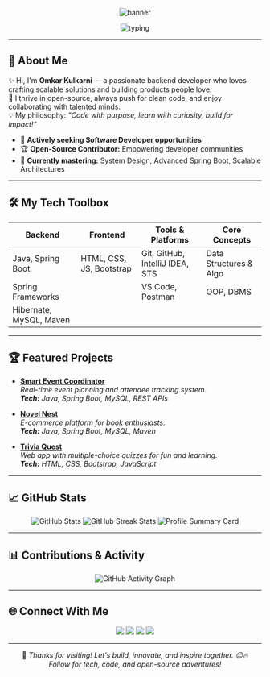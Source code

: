 <!-- Omkar Kulkarni - 🚀 Software Developer & Open-Source Enthusiast -->

<p align="center">
  <img src="https://capsule-render.vercel.app/api?type=waving&color=gradient&height=180&section=header&text=Hi%20I'm%20Omkar%20Kulkarni%20🚀&fontSize=38&animation=fadeIn" alt="banner" />
</p>

<p align="center">
  <img src="https://readme-typing-svg.demolab.com?font=Fira+Code&size=22&pause=1000&width=500&lines=Passionate+Software+Developer;Open-Source+Contributor;Spring+Boot+Enthusiast;Always+Learning+%F0%9F%92%AB" alt="typing" />
</p>

---

## 👋 About Me

✨ Hi, I'm **Omkar Kulkarni** — a passionate backend developer who loves crafting scalable solutions and building products people love.  
🚀 I thrive in open-source, always push for clean code, and enjoy collaborating with talented minds.  
💡 My philosophy: _"Code with purpose, learn with curiosity, build for impact!"_

- 💼 **Actively seeking Software Developer opportunities**
- 🏆 **Open-Source Contributor:** Empowering developer communities
- 🧠 **Currently mastering:** System Design, Advanced Spring Boot, Scalable Architectures

---

## 🛠️ My Tech Toolbox

<div align="center">

| Backend                | Frontend                 | Tools & Platforms              | Core Concepts            |
|------------------------|-------------------------|-------------------------------|-------------------------|
| Java, Spring Boot      | HTML, CSS, JS, Bootstrap| Git, GitHub, IntelliJ IDEA, STS| Data Structures & Algo   |
| Spring Frameworks      |                         | VS Code, Postman               | OOP, DBMS               |
| Hibernate, MySQL, Maven|                         |                               |                         |

</div>

---

## 🏆 Featured Projects

- [**Smart Event Coordinator**](https://github.com/omkarkulkarni2704/Smart-Event-Coordinator)  
  _Real-time event planning and attendee tracking system.<br>
  <strong>Tech:</strong> Java, Spring Boot, MySQL, REST APIs_

- [**Novel Nest**](https://github.com/omkarkulkarni2704/NovelNest)  
  _E-commerce platform for book enthusiasts.<br>
  <strong>Tech:</strong> Java, Spring Boot, MySQL, Maven_

- [**Trivia Quest**](https://github.com/omkarkulkarni2704/Trivia-Quest)  
  _Web app with multiple-choice quizzes for fun and learning.<br>
  <strong>Tech:</strong> HTML, CSS, Bootstrap, JavaScript_

---

## 📈 GitHub Stats

<p align="center">
  <img src="https://github-readme-stats.vercel.app/api?username=omkarkulkarni2704&show_icons=true&theme=radical" alt="GitHub Stats" />
  <img src="https://github-readme-streak-stats.herokuapp.com/?user=omkarkulkarni2704&theme=radical" alt="GitHub Streak Stats" />
  <img src="https://github-profile-summary-cards.vercel.app/api/cards/profile-details?username=omkarkulkarni2704&theme=github_dark" alt="Profile Summary Card" />
</p>

---

## 📊 Contributions & Activity

<p align="center">
  <img src="https://github-readme-activity-graph.vercel.app/graph?username=omkarkulkarni2704&theme=github-compact" alt="GitHub Activity Graph" />
</p>

---

## 🌐 Connect With Me

<p align="center">
  <a href="https://github.com/omkarkulkarni2704"><img src="https://img.shields.io/badge/GitHub-%40omkarkulkarni2704-239a3b.svg" /></a>
  <a href="https://www.linkedin.com/in/omkarkulkarni-dev/"><img src="https://img.shields.io/badge/LinkedIn-%40omkarkulkarni-0c66c3.svg" /></a>
  <a href="mailto:omkarkulkarni2704@gmail.com"><img src="https://img.shields.io/badge/Gmail-Contact%20Me-D14836?logo=gmail&logoColor=white" /></a>
  <img src="https://komarev.com/ghpvc/?username=omkarkulkarni2704&label=Profile%20Views&color=0e75b6&style=flat" />
</p>

---

<p align="center">
  🌟 <em>Thanks for visiting! Let's build, innovate, and inspire together. 😊🔥<br>Follow for tech, code, and open-source adventures!</em>
</p>
